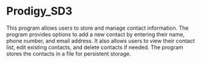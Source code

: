 # Prodigy_SD3
This program allows users to store and manage contact information. The program provides options to add a new contact by entering their name, phone number, and email address. It also allows users to view their contact list, edit existing contacts, and delete contacts if needed. The program stores the contacts in a file for persistent storage.
